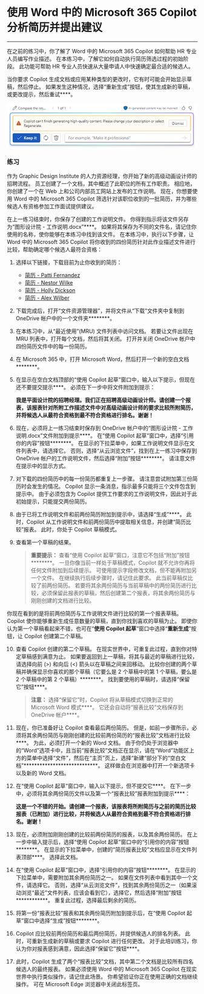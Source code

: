 # 使用 Word 中的 Microsoft 365 Copilot 分析简历并提出建议
---
在之前的练习中，你了解了 Word 中的 Microsoft 365 Copilot 如何帮助 HR 专业人员编写作业描述。 在本练习中，了解它如何自动执行简历筛选过程的初始阶段。 此功能可帮助 HR 专业人员快速从大量申请人中快速确定最合适的候选人。

当你要求 Copilot 生成文档或应用某种类型的更改时，它有时可能会开始显示草稿，然后停止。 如果发生这种情况，选择“重新生成”按钮，使其生成新的草稿，或更改提示，然后重试****。

![屏幕截图显示如果 Copilot 无法完成当前草稿的生成，你可能会收到的一条消息。](../media/copilot-word-regenerate-message-d16edfd9.png)

### 练习

作为 Graphic Design Institute 的人力资源经理，你开始了新的高级动画设计师的招聘流程。 员工创建了一个文档，其中概述了此职位的所有工作职责。 相应地，你创建了一个在 Web 上和公司内部员工网站上发布的工作说明。 现在，你想要使用 Word 中的 Microsoft 365 Copilot 筛选针对该职位收到的一批简历，并为哪些候选人有资格参加工作面试提供建议。

在上一练习结束时，你保存了创建的工作说明文件。 你得到指示将该文件另存为“图形设计院 - 工作说明.docx”****。 如果将其保存为不同的文件名，请记住你使用的名称，使你能够在本练习中找到该文件。 在本练习中，执行以下步骤，让 Word 中的 Microsoft 365 Copilot 将你收到的四份简历针对此作业描述文件进行比较，帮助确定哪个候选人最符合资格：

1.  选择以下链接，下载目前为止你收到的简历：
     -  [简历 - Patti Fernandez](https://go.microsoft.com/fwlink/?linkid=2268829)
     -  [简历 - Nestor Wilke](https://go.microsoft.com/fwlink/?linkid=2268930)
     -  [简历 - Holly Dickson](https://go.microsoft.com/fwlink/?linkid=2268828)
     -  [简历 - Alex Wilber](https://go.microsoft.com/fwlink/?linkid=2269127)
2.  下载完成后，打开“文件资源管理器”，并将文件从“下载”文件夹中复制到 OneDrive 帐户中的一个文件夹********。
3.  在本练习中，从“最近使用”(MRU) 文件列表中访问文档。 若要让文件出现在 MRU 列表中，打开每个文档，然后将其关闭。 打开并关闭 OneDrive 帐户中四份简历文件中的每一份简历。
4.  在 Microsoft 365 中，打开 Microsoft Word，然后打开一个新的空白文档********。
5.  在显示在空白文档顶部的“使用 Copilot 起草”窗口中，输入以下提示，但现在还不要提交提示****。 必须在下一步中将文件附加到提示：
    
    **我是平面设计院的招聘经理。我们正在招聘高级动画设计师。请创建一个报表，该报表针对所附工作描述文件中对高级动画设计师的要求比较所附简历，并将候选人从最符合资格到最不符合资格进行排名。谢谢！**
6.  现在，必须将上一练习结束时保存到 OneDrive 帐户中的“图形设计院 - 工作说明.docx”文件附加到提示****。 在“使用 Copilot 起草”窗口中，选择“引用你的内容”按钮********。 在显示的下拉菜单中，如果工作说明文件显示在文件列表中，请选择它。 否则，选择“从云浏览文件”，找到在上一练习中保存到 OneDrive 帐户的工作说明文件，然后选择“附加”按钮********。 请注意文件在提示中的显示方式。
7.  对下载的四份简历中的每一份简历都重复上一步骤。 请注意尝试附加第三份简历时会发生的情况。 Copilot 显示一条消息，指示最多只能将三个文件包含到提示中。 由于必须包含为 Copilot 提供工作要求的工作说明文件，因此对于此初始提示，只能提交两份简历。
8.  由于已将工作说明文件和前两份简历附加到提示中，请选择“生成”****。 此时，Copilot 从工作说明文件和前两份简历中提取相关信息，并创建“简历比较”报表。 此时，你处于 Copilot 草稿模式。
9.  查看第一个草稿的结果。
    
    > **重要提示：** 查看“使用 Copilot 起草”窗口，注意它不包括“附加”按钮********。 一旦你像当前一样处于草稿模式，Copilot 就不允许你再将任何文件附加到后续提示。 可使用提示字段修改文档，但不能再附加另一个文件。 在继续执行后续步骤时，请记住此要求。 此当前草稿仅比较了前两份简历。 若要将其余两份简历与当前草稿中的两份简历进行比较，必须保留此报表的草稿，然后创建第二个报表，将其余两份简历与刚刚创建的文档进行比较。
    
  你现在看到的是将前两份简历与工作说明文件进行比较的第一个报表草稿。 Copilot 使你能够重新生成任意数量的草稿，直到你找到喜欢的草稿为止。 即使你认为第一个草稿看起来不错，也可在“**使用 Copilot 起草**”窗口中选择“**重新生成**”按钮，让 Copilot 创建第二个草稿。

10. 查看 Copilot 创建的第二个草稿。 在现实世界中，可重复此过程，直到你对特定草稿感到满意为止。 如果要返回到上一草稿，将其与最近的草稿进行比较，请选择向前 (&gt;) 和向后 (&lt;) 箭头以在草稿之间来回移动。 比较你创建的两个草稿并确保显示你喜欢的那个草稿（它要么是 2 个草稿中的第 1 个草稿，要么是 2 个草稿中的第 2 个草稿）********。 找到要使用的草稿时，请选择“保留它”按钮****。
    
    > **注意：** 选择“保留它”时，Copilot 将从草稿模式切换到正常的 Microsoft Word 模式****。 它还会自动将“报表比较”文档保存到 OneDrive 帐户****。
11. 现在，你已准备好让 Copilot 查看最后两份简历。 但是，如前一步骤所示，必须将其余两份简历与刚刚创建的比较前两份简历的“报表比较”文档进行比较****。 为此，必须打开一个新的 Word 文档。 由于你仍处于浏览器中的“Word”选项卡中，且当前“报表比较”文档正在显示，请在“Word”功能区上方的菜单中选择“文件”，然后在“主页”页上，选择“新建”部分下的“空白文档”****************************。 这样做会在浏览器中打开一个新选项卡以及新的 Word 文档。

12. 在“使用 Copilot 起草”窗口中，输入以下提示，但不提交它****。 在下一步中，必须将其余两份简历文件以及第一个“报表比较”报表附加到提示****：
    
    **这是一个不错的开始。请创建一个报表，该报表将所附简历与之前的简历比较报表（已附加）进行比较，并将候选人从最符合资格到最不符合资格进行排名。谢谢！**
13. 现在，必须附加刚刚创建的比较前两份简历的报表，以及其余两份简历。 在上一步中输入提示后，选择“使用 Copilot 起草”窗口中的“引用你的内容”按钮********。 在显示的下拉菜单中，创建的“简历报表比较”文档应显示在文件列表顶部****。 选择此文档。
14. 在“使用 Copilot 起草”窗口中，选择“引用你的内容”按钮********。 在显示的下拉菜单中，需要附加其余两份简历之一。 如果在文件列表中看到其中一个文件，请选择它。 否则，选择“从云浏览文件”，找到其余两份简历之一（如果滚动浏览“最近”文件列表，应该会看到它），选择它，然后选择“附加”按钮************。 重复此过程，选择最后剩余的简历。
15. 将第一份“报表比较”报表和其余两份简历附加到提示后，在“使用 Copilot 起草”窗口中选择“生成”按钮********。
16. Copilot 应比较前两份简历和最后两份简历，并提供候选人的排名列表。 此时，可重新生成新的草稿或要求 Copilot 进行任何更改。 对于此培训练习，你认为你对报表感到满意，因此选择“保留它”按钮****。
17. 此时，Copilot 生成了两个“报表比较”文档，其中第二个文档是比较所有四名候选人的最终报表。 如果必须使用 Word 中的 Microsoft 365 Copilot 在现实世界中执行类似操作，请记住此场景。 你希望验证你正在使用正确的文档继续操作。 可在 Microsoft Edge 浏览器中关闭此标签页。
